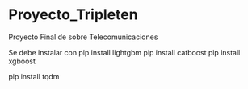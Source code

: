 # Proyecto_Tripleten
Proyecto Final de sobre Telecomunicaciones


Se debe instalar con 
pip install lightgbm
pip install catboost
pip install xgboost

pip install tqdm